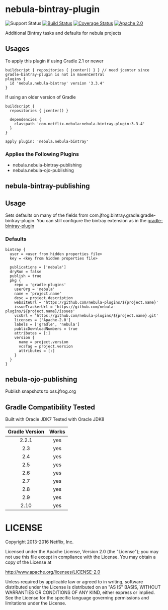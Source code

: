 nebula-bintray-plugin
=====================

![Support Status](https://img.shields.io/badge/Nebula-supported-brightgreen.svg)
[![Build Status](https://travis-ci.org/nebula-plugins/nebula-bintray-plugin.svg)](https://travis-ci.org/nebula-plugins/nebula-bintray-plugin)
[![Coverage Status](https://coveralls.io/repos/nebula-plugins/nebula-bintray-plugin/badge.svg?branch=master&service=github)](https://coveralls.io/github/nebula-plugins/nebula-bintray-plugin?branch=master)
[![Apache 2.0](https://img.shields.io/github/license/nebula-plugins/nebula-bintray-plugin.svg)](http://www.apache.org/licenses/LICENSE-2.0)

Additional Bintray tasks and defaults for nebula projects

Usages
------

To apply this plugin if using Gradle 2.1 or newer

    buildscript { repositories { jcenter() } } // need jcenter since gradle-bintray-plugin is not in mavenCentral
    plugins {
      id 'nebula.nebula-bintray' version '3.3.4'
    }

If using an older version of Gradle

    buildscript {
      repositories { jcenter() }

      dependencies {
        classpath 'com.netflix.nebula:nebula-bintray-plugin:3.3.4'
      }
    }

    apply plugin: 'nebula.nebula-bintray'

### Applies the Following Plugins

* nebula.nebula-bintray-publishing
* nebula.nebula-ojo-publishing

nebula-bintray-publishing
-------------------------

## Usage

Sets defaults on many of the fields from com.jfrog.bintray.gradle:gradle-bintray-plugin. You can still configure the bintray extension as in the [gradle-bintray-plugin](https://github.com/bintray/gradle-bintray-plugin)

### Defaults

    bintray {
      user = <user from hidden properties file>
      key = <key from hidden properties file>

      publications = ['nebula']
      dryRun = false
      publish = true
      pkg {
        repo = 'gradle-plugins'
        userOrg = 'nebula'
        name = 'project.name'
        desc = project.description
        websiteUrl = 'https://github.com/nebula-plugins/${project.name}'
        issueTrackerUrl = 'https://github.com/nebula-plugins/${project.name}/issues'
        vcsUrl = 'https://github.com/nebula-plugins/${project.name}.git'
        licenses = ['Apache-2.0']
        labels = ['gradle', 'nebula']
        publicDownloadNumbers = true
        attributes = [:]
        version {
          name = project.version
          vcsTag = project.version
          attributes = [:]
        }
      }
    }

nebula-ojo-publishing
---------------------

Publish snapshots to oss.jfrog.org

Gradle Compatibility Tested
---------------------------

Built with Oracle JDK7
Tested with Oracle JDK8

| Gradle Version | Works |
| :------------: | :---: |
| 2.2.1          | yes   |
| 2.3            | yes   |
| 2.4            | yes   |
| 2.5            | yes   |
| 2.6            | yes   |
| 2.7            | yes   |
| 2.8            | yes   |
| 2.9            | yes   |
| 2.10           | yes   |

LICENSE
=======

Copyright 2013-2016 Netflix, Inc.

Licensed under the Apache License, Version 2.0 (the "License");
you may not use this file except in compliance with the License.
You may obtain a copy of the License at

<http://www.apache.org/licenses/LICENSE-2.0>

Unless required by applicable law or agreed to in writing, software
distributed under the License is distributed on an "AS IS" BASIS,
WITHOUT WARRANTIES OR CONDITIONS OF ANY KIND, either express or implied.
See the License for the specific language governing permissions and
limitations under the License.
